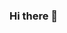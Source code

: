 ### Hi there 👋

<!--
**Namitapadey029/Namitapadey029** is a ✨ _special_ ✨ repository because its `README.md` (this file) appears on your GitHub profile.

Here are some ideas to get you started:

- 🔭 I’m currently working on Manual Project
- 🌱 I’m currently learning SDET
- 👯 I’m looking to collaborate on Automation Project
- 🤔 I’m looking for help with 
- 💬 Ask me about ...
- 📫 How to reach me: ...
- 😄 Pronouns: ...
- ⚡ Fun fact: ...
-->

